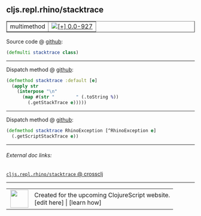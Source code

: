 ## cljs.repl.rhino/stacktrace



 <table border="1">
<tr>
<td>multimethod</td>
<td><a href="https://github.com/cljsinfo/cljs-api-docs/tree/0.0-927"><img valign="middle" alt="[+] 0.0-927" title="Added in 0.0-927" src="https://img.shields.io/badge/+-0.0--927-lightgrey.svg"></a> </td>
</tr>
</table>









Source code @ [github](https://github.com/clojure/clojurescript/blob/r2629/src/clj/cljs/repl/rhino.clj#L44):

```clj
(defmulti stacktrace class)
```

<!--
Repo - tag - source tree - lines:

 <pre>
clojurescript @ r2629
└── src
    └── clj
        └── cljs
            └── repl
                └── <ins>[rhino.clj:44](https://github.com/clojure/clojurescript/blob/r2629/src/clj/cljs/repl/rhino.clj#L44)</ins>
</pre>

-->

---

Dispatch method @ [github](https://github.com/clojure/clojurescript/blob/r2629/src/clj/cljs/repl/rhino.clj#L46-L50):

```clj
(defmethod stacktrace :default [e]
  (apply str
    (interpose "\n"
      (map #(str "        " (.toString %))
        (.getStackTrace e)))))
```

<!--
Repo - tag - source tree - lines:

 <pre>
clojurescript @ r2629
└── src
    └── clj
        └── cljs
            └── repl
                └── <ins>[rhino.clj:46-50](https://github.com/clojure/clojurescript/blob/r2629/src/clj/cljs/repl/rhino.clj#L46-L50)</ins>
</pre>
-->

---
Dispatch method @ [github](https://github.com/clojure/clojurescript/blob/r2629/src/clj/cljs/repl/rhino.clj#L52-L53):

```clj
(defmethod stacktrace RhinoException [^RhinoException e]
  (.getScriptStackTrace e))
```

<!--
Repo - tag - source tree - lines:

 <pre>
clojurescript @ r2629
└── src
    └── clj
        └── cljs
            └── repl
                └── <ins>[rhino.clj:52-53](https://github.com/clojure/clojurescript/blob/r2629/src/clj/cljs/repl/rhino.clj#L52-L53)</ins>
</pre>
-->

---


###### External doc links:

[`cljs.repl.rhino/stacktrace` @ crossclj](http://crossclj.info/fun/cljs.repl.rhino/stacktrace.html)<br>

---

 <table>
<tr><td>
<img valign="middle" align="right" width="48px" src="http://i.imgur.com/Hi20huC.png">
</td><td>
Created for the upcoming ClojureScript website.<br>
[edit here] | [learn how]
</td></tr></table>

[edit here]:https://github.com/cljsinfo/cljs-api-docs/blob/master/cljsdoc/cljs.repl.rhino/stacktrace.cljsdoc
[learn how]:https://github.com/cljsinfo/cljs-api-docs/wiki/cljsdoc-files

<!--

This information was too distracting to show to readers, but I'll leave it
commented here since it is helpful to:

- pretty-print the data used to generate this document
- and show how to retrieve that data



The API data for this symbol:

```clj
{:ns "cljs.repl.rhino",
 :name "stacktrace",
 :type "multimethod",
 :source {:code "(defmulti stacktrace class)",
          :title "Source code",
          :repo "clojurescript",
          :tag "r2629",
          :filename "src/clj/cljs/repl/rhino.clj",
          :lines [44]},
 :full-name "cljs.repl.rhino/stacktrace",
 :full-name-encode "cljs.repl.rhino/stacktrace",
 :extra-sources ({:code "(defmethod stacktrace :default [e]\n  (apply str\n    (interpose \"\\n\"\n      (map #(str \"        \" (.toString %))\n        (.getStackTrace e)))))",
                  :title "Dispatch method",
                  :repo "clojurescript",
                  :tag "r2629",
                  :filename "src/clj/cljs/repl/rhino.clj",
                  :lines [46 50]}
                 {:code "(defmethod stacktrace RhinoException [^RhinoException e]\n  (.getScriptStackTrace e))",
                  :title "Dispatch method",
                  :repo "clojurescript",
                  :tag "r2629",
                  :filename "src/clj/cljs/repl/rhino.clj",
                  :lines [52 53]}),
 :history [["+" "0.0-927"]]}

```

Retrieve the API data for this symbol:

```clj
;; from Clojure REPL
(require '[clojure.edn :as edn])
(-> (slurp "https://raw.githubusercontent.com/cljsinfo/cljs-api-docs/catalog/cljs-api.edn")
    (edn/read-string)
    (get-in [:symbols "cljs.repl.rhino/stacktrace"]))
```

-->
